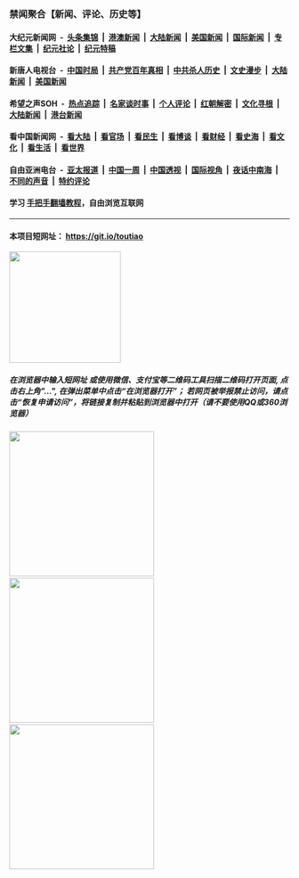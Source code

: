 ### 禁闻聚合【新闻、评论、历史等】

#### 大纪元新闻网 &nbsp;-&nbsp; [头条集锦](indexes/E头条集锦.md?t=03111631) &nbsp;|&nbsp; [港澳新闻](indexes/E港澳新闻.md?t=03111631)  &nbsp;|&nbsp; [大陆新闻](indexes/E大陆新闻.md?t=03111631) &nbsp;|&nbsp; [美国新闻](indexes/E美国新闻.md?t=03111631) &nbsp;|&nbsp; [国际新闻](indexes/E国际新闻.md?t=03111631) &nbsp;|&nbsp; [专栏文集](indexes/E专栏文集.md?t=03111631) &nbsp;|&nbsp; [纪元社论](indexes/E纪元社论.md?t=03111631) &nbsp;|&nbsp; [纪元特稿](indexes/E纪元特稿.md?t=03111631) 

#### 新唐人电视台 &nbsp;-&nbsp; [中国时局](indexes/N中国时局.md?t=03111631) &nbsp;|&nbsp; [共产党百年真相](indexes/N共产党百年真相.md?t=03111631) &nbsp;|&nbsp; [中共杀人历史](indexes/N中共杀人历史.md?t=03111631) &nbsp;|&nbsp; [文史漫步](indexes/N文史漫步.md?t=03111631) &nbsp;|&nbsp; [大陆新闻](indexes/N大陆新闻.md?t=03111631) &nbsp;|&nbsp; [美国新闻](indexes/N美国新闻.md?t=03111631)

#### 希望之声SOH &nbsp;-&nbsp; [热点追踪](indexes/H热点追踪.md?t=03111631) &nbsp;|&nbsp; [名家谈时事](indexes/H名家谈时事.md?t=03111631) &nbsp;|&nbsp; [个人评论](indexes/H个人评论.md?t=03111631)  &nbsp;|&nbsp; [红朝解密](indexes/H红朝解密.md?t=03111631) &nbsp;|&nbsp; [文化寻根](indexes/H文化寻根.md?t=03111631) &nbsp;|&nbsp; [大陆新闻](indexes/H大陆新闻.md?t=03111631) &nbsp;|&nbsp; [港台新闻](indexes/H港台新闻.md?t=03111631)

#### 看中国新闻网 &nbsp;-&nbsp; [看大陆](indexes/S看大陆.md?t=03111631) &nbsp;|&nbsp; [看官场](indexes/S看官场.md?t=03111631) &nbsp;|&nbsp; [看民生](indexes/S看民生.md?t=03111631)  &nbsp;|&nbsp; [看博谈](indexes/S看博谈.md?t=03111631) &nbsp;|&nbsp; [看财经](indexes/S看财经.md?t=03111631) &nbsp;|&nbsp; [看史海](indexes/S看史海.md?t=03111631) &nbsp;|&nbsp; [看文化](indexes/S看文化.md?t=03111631) &nbsp;|&nbsp; [看生活](indexes/S看生活.md?t=03111631) &nbsp;|&nbsp; [看世界](indexes/S看世界.md?t=03111631)

#### 自由亚洲电台 &nbsp;-&nbsp; [亚太报道](indexes/R亚太报道.md?t=03111631) &nbsp;|&nbsp; [中国一周](indexes/R中国一周.md?t=03111631) &nbsp;|&nbsp; [中国透视](indexes/R中国透视.md?t=03111631)  &nbsp;|&nbsp; [国际视角](indexes/R国际视角.md?t=03111631) &nbsp;|&nbsp; [夜话中南海](indexes/R夜话中南海.md?t=03111631) &nbsp;|&nbsp; [不同的声音](indexes/R不同的声音.md?t=03111631) &nbsp;|&nbsp; [特约评论](indexes/R特约评论.md?t=03111631)

#### 学习 [手把手翻墙教程](https://github.com/gfw-breaker/guides/wiki)，自由浏览互联网

----

#### 本项目短网址： https://git.io/toutiao
<img src="https://raw.githubusercontent.com/gfw-breaker/banned-news/master/scripts/img/qr.png" width="200px"/>  

##### 在浏览器中输入短网址 或使用微信、支付宝等二维码工具扫描二维码打开页面, 点击右上角"...", 在弹出菜单中点击“在浏览器打开”； 若网页被举报禁止访问，请点击“恢复申请访问”，将链接复制并粘贴到浏览器中打开（请不要使用QQ或360浏览器）

<img src="https://raw.githubusercontent.com/gfw-breaker/banned-news/master/scripts/img/1.png" width="260px"/> &nbsp; <img src="https://raw.githubusercontent.com/gfw-breaker/banned-news/master/scripts/img/2.png" width="260px"/> &nbsp; <img src="https://raw.githubusercontent.com/gfw-breaker/banned-news/master/scripts/img/3.png" width="260px"/>
